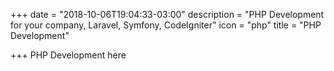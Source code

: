 +++
date = "2018-10-06T19:04:33-03:00"
description = "PHP Development for your company, Laravel, Symfony, CodeIgniter"
icon = "php"
title = "PHP Development"

+++
PHP Development here